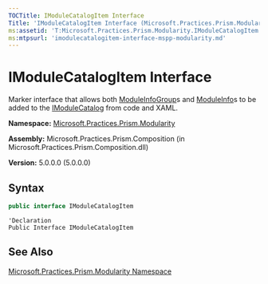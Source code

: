 ```yaml
---
TOCTitle: IModuleCatalogItem Interface
Title: 'IModuleCatalogItem Interface (Microsoft.Practices.Prism.Modularity)'
ms:assetid: 'T:Microsoft.Practices.Prism.Modularity.IModuleCatalogItem'
ms:mtpsurl: 'imodulecatalogitem-interface-mspp-modularity.md'
---
```


# IModuleCatalogItem Interface

Marker interface that allows both [ModuleInfoGroup](/patterns-practices/reference/moduleinfogroup-class-mspp-modularity)s and [ModuleInfo](/patterns-practices/reference/moduleinfo-class-mspp-modularity)s to be added to the [IModuleCatalog](/patterns-practices/reference/imodulecatalog-interface-mspp-modularity) from code and XAML.

**Namespace:** [Microsoft.Practices.Prism.Modularity](/patterns-practices/reference/mspp-modularity-namespace)

**Assembly:** Microsoft.Practices.Prism.Composition (in Microsoft.Practices.Prism.Composition.dll)

**Version:** 5.0.0.0 (5.0.0.0)

## Syntax

```C#
public interface IModuleCatalogItem
```

```VB
'Declaration
Public Interface IModuleCatalogItem
```

## See Also

[Microsoft.Practices.Prism.Modularity Namespace](/patterns-practices/reference/mspp-modularity-namespace)